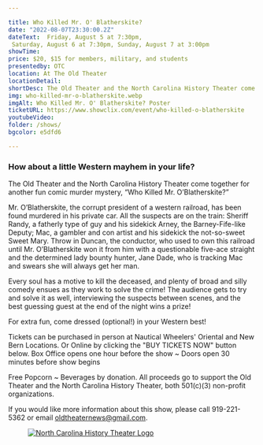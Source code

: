 ```yaml
---

title: Who Killed Mr. O' Blatherskite?
date: "2022-08-07T23:30:00.2Z"
dateText:  Friday, August 5 at 7:30pm,
 Saturday, August 6 at 7:30pm, Sunday, August 7 at 3:00pm
showTime:
price: $20, $15 for members, military, and students
presentedby: OTC
location: At The Old Theater
locationDetail: 
shortDesc: The Old Theater and the North Carolina History Theater come together for another fun comic murder mystery, “Who Killed Mr. O’Blatherskite?” Mr. O’Blatherskite, the corrupt president of a western railroad, has been found murdered in his private car. All the suspects are on the train...
img: who-killed-mr-o-blatherskite.webp
imgAlt: Who Killed Mr. O' Blatherskite? Poster
ticketURL: https://www.showclix.com/event/who-killed-o-blatherskite
youtubeVideo: 
folder: /shows/
bgcolor: e5dfd6

---
```

### How about a little Western mayhem in your life? 

The Old Theater and the North Carolina History Theater come together for another fun comic murder mystery, “Who Killed Mr. O’Blatherskite?”

Mr. O’Blatherskite, the corrupt president of a western railroad, has been found murdered in his private car. All the suspects are on the train:  Sheriff Randy, a fatherly type of guy and his sidekick Arney, the Barney-Fife-like Deputy; Mac, a gambler and con artist and his sidekick the not-so-sweet Sweet Mary. Throw in Duncan, the conductor, who used to own this railroad until Mr. O’Blatherskite won it from him with a questionable five-ace straight and the determined lady bounty hunter, Jane Dade, who is tracking Mac and swears she will always get her man.  

Every soul has a motive to kill the deceased, and plenty of broad and silly comedy ensues as they work to solve the crime! The audience gets to try and solve it as well, interviewing the suspects between scenes, and the best guessing guest at the end of the night wins a prize!   

For extra fun, come dressed (optional!) in your Western best!   

Tickets can be purchased in person at Nautical Wheelers' Oriental and New Bern Locations. Or Online by clicking the "BUY TICKETS NOW" button below. Box Office opens one hour before the show ~ Doors open 30 minutes before show begins

Free Popcorn ~ Beverages by donation. All proceeds go to support the Old Theater and the North Carolina History Theater, both 501(c)(3) non-profit organizations.  

If you would like more information about this show, please call 919-221-5362 or email  oldtheaternews@gmail.com. 

<figure style="max-width:300px;width:100%">
<a href="https://www.nchistorytheater.org/">
  <img
    src="/images/shows/nc-history-logo.png"
    alt="North Carolina History Theater Logo"
    loading="lazy"
  />
</a>
</figure>